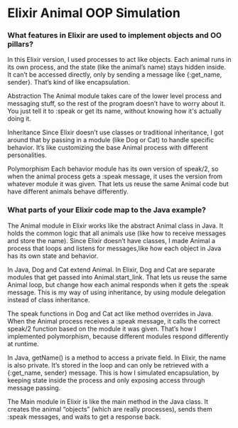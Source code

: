 # Elixir Animal OOP Simulation

### What features in Elixir are used to implement objects and OO pillars?

In this Elixir version, I used processes to act like objects. Each animal runs in its own process, and the state (like the animal’s name) stays hidden inside. It can’t be accessed directly, only by sending a message like {:get_name, sender}. That’s kind of like encapsulation.

Abstraction
The Animal module takes care of the lower level process and messaging stuff, so the rest of the program doesn’t have to worry about it. You just tell it to :speak or get its name, without knowing how it's actually doing it.

Inheritance
Since Elixir doesn’t use classes or traditional inheritance, I got around that by passing in a module (like Dog or Cat) to handle specific behavior. It’s like customizing the base Animal process with different personalities.

Polymorphism
Each behavior module has its own version of speak/2, so when the animal process gets a :speak message, it uses the version from whatever module it was given. That lets us reuse the same Animal code but have different animals behave differently.

### What parts of your Elixir code map to the Java example?

The Animal module in Elixir works like the abstract Animal class in Java. It holds the common logic that all animals use (like how to receive messages and store the name). Since Elixir doesn’t have classes, I made Animal a process that loops and listens for messages,like how each object in Java has its own state and behavior.

In Java, Dog and Cat extend Animal. In Elixir, Dog and Cat are separate modules that get passed into Animal.start_link. That lets us reuse the same Animal loop, but change how each animal responds when it gets the :speak message. This is my way of using inheritance, by using module delegation instead of class inheritance.

The speak functions in Dog and Cat act like method overrides in Java. When the Animal process receives a :speak message, it calls the correct speak/2 function based on the module it was given. That’s how I implemented polymorphism, because different modules respond differently at runtime.

In Java, getName() is a method to access a private field. In Elixir, the name is also private. It’s stored in the loop and can only be retrieved with a {:get_name, sender} message. This is how I simulated encapsulation, by keeping state inside the process and only exposing access through message passing.

The Main module in Elixir is like the main method in the Java class. It creates the animal “objects” (which are really processes), sends them :speak messages, and waits to get a response back.
